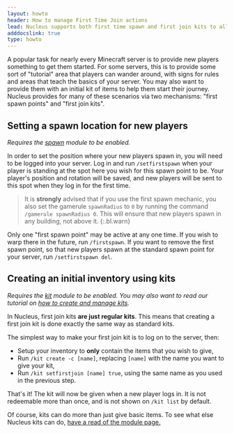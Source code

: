 ```yaml
---
layout: howto
header: How to manage First Time Join actions  
lead: Nucleus supports both first time spawn and first join kits to allow you to aid all your new players. 
adddocslink: true
type: howto
---
```


A popular task for nearly every Minecraft server is to provide new players something to get them started. For some servers, 
this is to provide some sort of "tutorial" area that players can wander around, with signs for rules and areas that teach
the basics of your server. You may also want to provide them with an initial kit of items to help them start their journey.
Nucleus provides for many of these scenarios via two mechanisms: "first spawn points" and "first join kits".

## Setting a spawn location for new players

_Requires the [spawn](../modules/spawn.html) module to be enabled._

In order to set the position where your new players spawn in, you will need to be logged into your server. Log in and run
 `/setfirstspawn` when your player is standing at the spot here you wish for this spawn point to be. Your player's position
 and rotation will be saved, and new players will be sent to this spot when they log in for the first time.

> It is **strongly** advised that if you use the first spawn mechanic, you also set the gamerule `spawnRadius` to  `0` 
> by running the command `/gamerule spawnRadius 0`.
> This will ensure that new players spawn in any building, not above it.
{:.bl.warn}
 
Only one "first spawn point" may be active at any one time. If you wish to warp there in the future, run `/firstspawn`.
If you want to remove the first spawn point, so that new players spawn at the standard spawn point for your server,
run `/setfirstspawn del`.

## Creating an initial inventory using kits

_Requires the [kit](../modules/kit.html) module to be enabled. You may also want to read our tutorial on [how to create
and manage kits](../tutorial/kit)._

In Nucleus, first join kits **are just regular kits**. This means that creating a first join kit is done exactly the same
way as standard kits. 

The simplest way to make your first join kit is to log on to the server, then:
 
 * Setup your inventory to **only** contain the items that you wish to give,
 * Run `/kit create -c [name]`, replacing `[name]` with the name you want to give your kit,
 * Run `/kit setfirstjoin [name] true`, using the same name as you used in the previous step.
 
That's it! The kit will now be given when a new player logs in. It is not redeemable more than once, and is not shown on
`/kit list` by default.

Of course, kits can do more than just give basic items. To see what else Nucleus kits can do, [have a read of the module 
page.](../modules/kit.html)